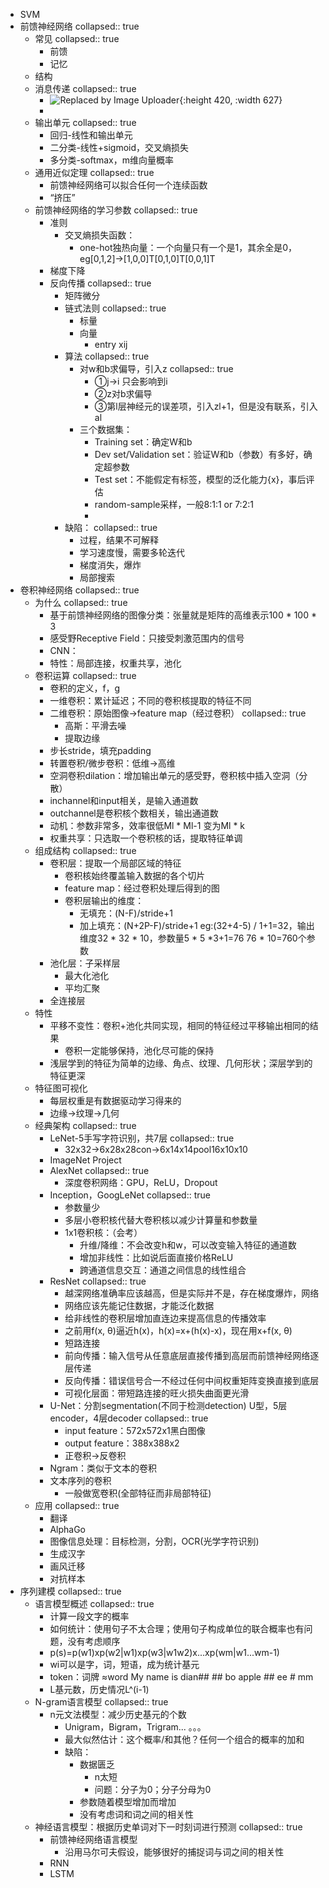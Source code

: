 - SVM
- 前馈神经网络
  collapsed:: true
	- 常见
	  collapsed:: true
		- 前馈
		- 记忆
	- 结构
	- 消息传递
	  collapsed:: true
		- ![Replaced by Image Uploader](https://raw.githubusercontent.com/qugushihua/blog-images/master/202403140801009.jpg){:height 420, :width 627}
		-
	- 输出单元
	  collapsed:: true
		- 回归-线性和输出单元
		- 二分类-线性+sigmoid，交叉熵损失
		- 多分类-softmax，m维向量概率
	- 通用近似定理
	  collapsed:: true
		- 前馈神经网络可以拟合任何一个连续函数
		- “挤压”
	- 前馈神经网络的学习参数
	  collapsed:: true
		- 准则
			- 交叉熵损失函数：
				- one-hot独热向量：一个向量只有一个是1，其余全是0，eg[0,1,2]->[1,0,0]T[0,1,0]T[0,0,1]T
		- 梯度下降
		- 反向传播
		  collapsed:: true
			- 矩阵微分
			- 链式法则
			  collapsed:: true
				- 标量
				- 向量
					- entry xij
			- 算法
			  collapsed:: true
				- 对w和b求偏导，引入z
				  collapsed:: true
					- ①j->i 只会影响到i
					- ②z对b求偏导
					- ③第l层神经元的误差项，引入zl+1，但是没有联系，引入al
				- 三个数据集：
					- Training set：确定W和b
					- Dev set/Validation set：验证W和b（参数）有多好，确定超参数
					- Test set：不能假定有标签，模型的泛化能力{x}，事后评估
					- random-sample采样，一般8:1:1 or 7:2:1
					-
			- 缺陷：
			  collapsed:: true
				- 过程，结果不可解释
				- 学习速度慢，需要多轮迭代
				- 梯度消失，爆炸
				- 局部搜索
- 卷积神经网络
  collapsed:: true
	- 为什么
	  collapsed:: true
		- 基于前馈神经网络的图像分类：张量就是矩阵的高维表示100 * 100 * 3
		- 感受野Receptive Field：只接受刺激范围内的信号
		- CNN：
		- 特性：局部连接，权重共享，池化
	- 卷积运算
	  collapsed:: true
		- 卷积的定义，f，g
		- 一维卷积：累计延迟；不同的卷积核提取的特征不同
		- 二维卷积：原始图像->feature map（经过卷积）
		  collapsed:: true
			- 高斯：平滑去噪
			- 提取边缘
		- 步长stride，填充padding
		- 转置卷积/微步卷积：低维->高维
		- 空洞卷积dilation：增加输出单元的感受野，卷积核中插入空洞（分散）
		- inchannel和input相关，是输入通道数
		- outchannel是卷积核个数相关，输出通道数
		- 动机：参数非常多，效率很低Ml * Ml-1 变为Ml * k
		- 权重共享：只选取一个卷积核的话，提取特征单调
	- 组成结构
	  collapsed:: true
		- 卷积层：提取一个局部区域的特征
			- 卷积核始终覆盖输入数据的各个切片
			- feature map：经过卷积处理后得到的图
			- 卷积层输出的维度：
				- 无填充：(N-F)/stride+1
				- 加上填充：(N+2P-F)/stride+1 eg:(32+4-5) / 1+1=32，输出维度32 * 32 * 10，参数量5 * 5 *3+1=76 76 * 10=760个参数
		- 池化层：子采样层
			- 最大化池化
			- 平均汇聚
		- 全连接层
	- 特性
		- 平移不变性：卷积+池化共同实现，相同的特征经过平移输出相同的结果
			- 卷积一定能够保持，池化尽可能的保持
		- 浅层学到的特征为简单的边缘、角点、纹理、几何形状；深层学到的特征更深
	- 特征图可视化
		- 每层权重是有数据驱动学习得来的
		- 边缘->纹理->几何
	- 经典架构
	  collapsed:: true
		- LeNet-5手写字符识别，共7层
		  collapsed:: true
			- 32x32->6x28x28con->6x14x14pool16x10x10
		- ImageNet Project
		- AlexNet
		  collapsed:: true
			- 深度卷积网络：GPU，ReLU，Dropout
		- Inception，GoogLeNet
		  collapsed:: true
			- 参数量少
			- 多层小卷积核代替大卷积核以减少计算量和参数量
			- 1x1卷积核：（会考）
				- 升维/降维：不会改变h和w，可以改变输入特征的通道数
				- 增加非线性：比如说后面直接价格ReLU
				- 跨通道信息交互：通道之间信息的线性组合
		- ResNet
		  collapsed:: true
			- 越深网络准确率应该越高，但是实际并不是，存在梯度爆炸，网络
			- 网络应该先能记住数据，才能泛化数据
			- 给非线性的卷积层增加直连边来提高信息的传播效率
			- 之前用f(x, θ)逼近h(x)，h(x)=x+(h(x)-x)，现在用x+f(x, θ)
			- 短路连接
			- 前向传播：输入信号从任意底层直接传播到高层而前馈神经网络逐层传递
			- 反向传播：错误信号合一不经过任何中间权重矩阵变换直接到底层
			- 可视化层面：带短路连接的旺火损失曲面更光滑
		- U-Net：分割segmentation(不同于检测detection)  U型，5层encoder，4层decoder
		  collapsed:: true
			- input feature：572x572x1黑白图像
			- output feature：388x388x2
			- 正卷积->反卷积
		- Ngram：类似于文本的卷积
		- 文本序列的卷积
			- 一般做宽卷积(全部特征而非局部特征)
	- 应用
	  collapsed:: true
		- 翻译
		- AlphaGo
		- 图像信息处理：目标检测，分割，OCR(光学字符识别)
		- 生成汉字
		- 画风迁移
		- 对抗样本
- 序列建模
  collapsed:: true
	- 语言模型概述
	  collapsed:: true
		- 计算一段文字的概率
		- 如何统计：使用句子不太合理；使用句子构成单位的联合概率也有问题，没有考虑顺序
		- p(s)=p(w1)xp(w2|w1)xp(w3|w1w2)x...xp(wm|w1...wm-1)
		- wi可以是字，词，短语，成为统计基元
		- token：词牌 ≈word  My name is dian## ## bo    apple ## ee # mm
		- L基元数，历史情况L^(i-1)
	- N-gram语言模型
	  collapsed:: true
		- n元文法模型：减少历史基元的个数
			- Unigram，Bigram，Trigram...  <BOS> 。。。<EOS>
			- 最大似然估计：这个概率/和其他？任何一个组合的概率的加和
			- 缺陷：
				- 数据匮乏
					- n太短
					- 问题：分子为0；分子分母为0
				- 参数随着模型增加而增加
				- 没有考虑词和词之间的相关性
	- 神经语言模型：根据历史单词对下一时刻词进行预测
	  collapsed:: true
		- 前馈神经网络语言模型
			- 沿用马尔可夫假设，能够很好的捕捉词与词之间的相关性
		- RNN
		- LSTM